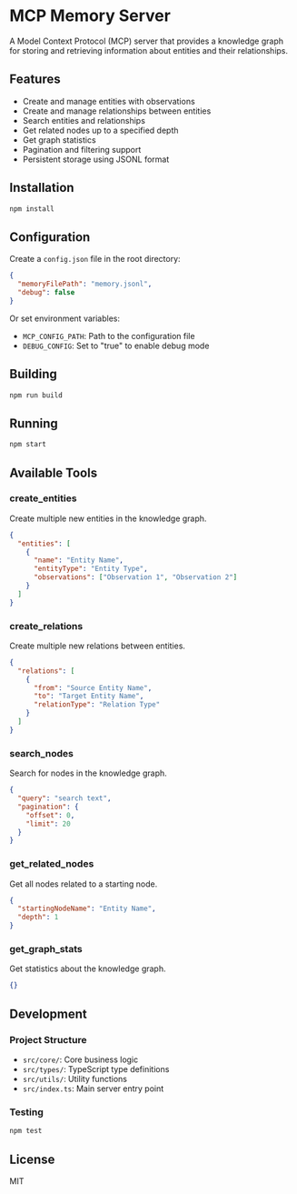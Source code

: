 # MCP Memory Server

A Model Context Protocol (MCP) server that provides a knowledge graph for storing and retrieving information about entities and their relationships.

## Features

- Create and manage entities with observations
- Create and manage relationships between entities
- Search entities and relationships
- Get related nodes up to a specified depth
- Get graph statistics
- Pagination and filtering support
- Persistent storage using JSONL format

## Installation

```bash
npm install
```

## Configuration

Create a `config.json` file in the root directory:

```json
{
  "memoryFilePath": "memory.jsonl",
  "debug": false
}
```

Or set environment variables:

- `MCP_CONFIG_PATH`: Path to the configuration file
- `DEBUG_CONFIG`: Set to "true" to enable debug mode

## Building

```bash
npm run build
```

## Running

```bash
npm start
```

## Available Tools

### create_entities

Create multiple new entities in the knowledge graph.

```json
{
  "entities": [
    {
      "name": "Entity Name",
      "entityType": "Entity Type",
      "observations": ["Observation 1", "Observation 2"]
    }
  ]
}
```

### create_relations

Create multiple new relations between entities.

```json
{
  "relations": [
    {
      "from": "Source Entity Name",
      "to": "Target Entity Name",
      "relationType": "Relation Type"
    }
  ]
}
```

### search_nodes

Search for nodes in the knowledge graph.

```json
{
  "query": "search text",
  "pagination": {
    "offset": 0,
    "limit": 20
  }
}
```

### get_related_nodes

Get all nodes related to a starting node.

```json
{
  "startingNodeName": "Entity Name",
  "depth": 1
}
```

### get_graph_stats

Get statistics about the knowledge graph.

```json
{}
```

## Development

### Project Structure

- `src/core/`: Core business logic
- `src/types/`: TypeScript type definitions
- `src/utils/`: Utility functions
- `src/index.ts`: Main server entry point

### Testing

```bash
npm test
```

## License

MIT
